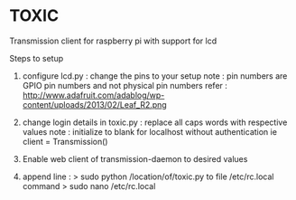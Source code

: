 TOXIC
=====

Transmission client for raspberry pi with support for lcd

Steps to setup

1) configure lcd.py : change the pins to your setup 
   note  : pin numbers are GPIO pin numbers and not physical pin numbers 
   refer : <http://www.adafruit.com/adablog/wp-content/uploads/2013/02/Leaf_R2.png> 
 
2) change login details in toxic.py : replace all caps words with respective values 
   note  : initialize to blank for localhost without authentication 
	ie client = Transmission() 
  
3) Enable web client of transmission-daemon to desired values 
 
4) append line : > sudo python /location/of/toxic.py 
	to file /etc/rc.local 
	command > sudo nano /etc/rc.local 
